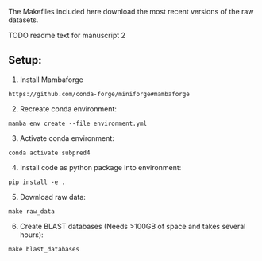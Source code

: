 The Makefiles included here download the most recent versions of the raw datasets.

TODO readme text for manuscript 2

## Setup:

1. Install Mambaforge
```
https://github.com/conda-forge/miniforge#mambaforge
```
2. Recreate conda environment:
```
mamba env create --file environment.yml
```
3. Activate conda environment: 
```
conda activate subpred4
```
4. Install code as python package into environment: 
```
pip install -e .
```
5. Download raw data: 
```
make raw_data
```
6. Create BLAST databases (Needs >100GB of space and takes several hours): 
```
make blast_databases
```

<!-- ## Reproduce results from manuscript:

 1. Install miniconda
2. Recreate conda environment:
```
conda env create --file environment.yml
```
3. Activate conda environment: 
```
conda activate subpred
```
4. Install code as python package into environment: 
```
pip install -e .
```
5. Download data_full.tar from https://cloud.hiz-saarland.de/s/sGTyGApAqdgAQiB and place it in repository
6. Rename existing data folder:
```
mv data data_bak
```
7. Extract tar archive:
```
make raw_data_manuscript
```
8. Create BLAST databases (Needs >100GB of space and takes several hours):
    - This step is optional, as the previous step extracts pre-computed PSSMs for all proteins to *data/intermediate/blast*
  
```
make blast_databases
``` -->
